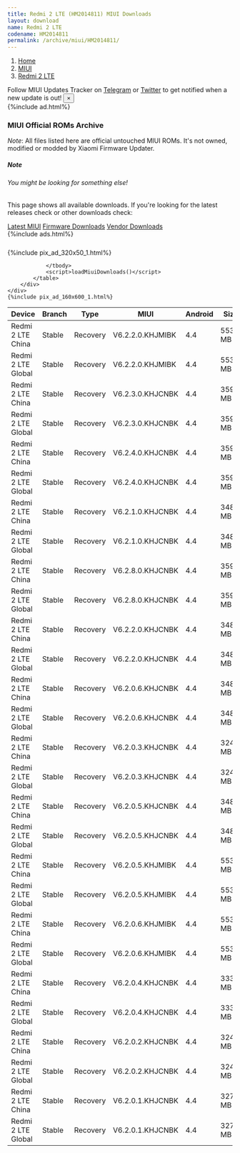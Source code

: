 ```yaml
---
title: Redmi 2 LTE (HM2014811) MIUI Downloads
layout: download
name: Redmi 2 LTE
codename: HM2014811
permalink: /archive/miui/HM2014811/
---
```

<nav aria-label="breadcrumb">
    <ol class="breadcrumb">
        <li class="breadcrumb-item"><a href="/">Home</a></li>
        <li class="breadcrumb-item"><a href="/miui/">MIUI</a></li>
        <li class="breadcrumb-item active" aria-current="page"><a href="/miui/HM2014811/">Redmi 2 LTE</a></li>
    </ol>
</nav>
<div class="alert alert-primary alert-dismissible fade show" role="alert">
    Follow MIUI Updates Tracker on <a href="https://t.me/MIUIUpdatesTracker" class="alert-link">Telegram</a>
     or <a href="https://twitter.com/MiFwUpdater" class="alert-link">Twitter</a> to get notified when a new update is out!
    <button type="button" class="close" data-dismiss="alert" aria-label="Close">
        <span aria-hidden="true">&times;</span>
    </button>
</div>
{%include ad.html%}

### MIUI Official ROMs Archive
*Note*: All files listed here are official untouched MIUI ROMs. It's not owned, modified or modded by Xiaomi Firmware Updater.
<div class="card">
  <div class="card-body">
    <h5 class="card-title">Note</h5>
    <h6 class="card-subtitle mb-2 text-muted">You might be looking for something else!</h6>
    <p class="card-text">This page shows all available downloads.
     If you're looking for the latest releases check or other downloads check:</p>
    <a href="/miui/HM2014811/" class="card-link">Latest MIUI</a>
    <a href="/firmware/HM2014811/" class="card-link">Firmware Downloads</a>
    <a href="/vendor/HM2014811/" class="card-link">Vendor Downloads</a>
  </div>
</div>
{%include ads.html%}
<div class="row justify-content-center">
    <div class="col-10">
        <div class="table-responsive-md" style="margin-top: 25px;">
            {%include pix_ad_320x50_1.html%}
            <table id="miui" class="display dt-responsive nowrap compact table table-striped table-hover table-sm">
                <thead class="thead-dark">
                    <tr>
                        <th data-ref="device">Device</th>
                        <th data-ref="branch">Branch</th>
                        <th data-ref="type">Type</th>
                        <th data-ref="miui">MIUI</th>
                        <th data-ref="android">Android</th>
                        <th data-ref="size">Size</th>
                        <th data-ref="size">Date</th>
                        <th data-ref="link">Link</th>
                    </tr>
                </thead>
                <tbody>
                <tr><td>Redmi 2 LTE China</td><td>Stable</td><td>Recovery</td><td>V6.2.2.0.KHJMIBK</td><td>4.4</td><td>553.5 MB</td><td>2015-10-17</td><td><a href="/miui/HM2014811/stable/V6.2.2.0.KHJMIBK/">Download</a></td></tr>
<tr><td>Redmi 2 LTE Global</td><td>Stable</td><td>Recovery</td><td>V6.2.2.0.KHJMIBK</td><td>4.4</td><td>553.5 MB</td><td>2015-10-17</td><td><a href="/miui/HM2014811/stable/V6.2.2.0.KHJMIBK/">Download</a></td></tr>
<tr><td>Redmi 2 LTE China</td><td>Stable</td><td>Recovery</td><td>V6.2.3.0.KHJCNBK</td><td>4.4</td><td>359.1 MB</td><td>2015-03-29</td><td><a href="/miui/HM2014811/stable/V6.2.3.0.KHJCNBK/">Download</a></td></tr>
<tr><td>Redmi 2 LTE Global</td><td>Stable</td><td>Recovery</td><td>V6.2.3.0.KHJCNBK</td><td>4.4</td><td>359.1 MB</td><td>2015-03-29</td><td><a href="/miui/HM2014811/stable/V6.2.3.0.KHJCNBK/">Download</a></td></tr>
<tr><td>Redmi 2 LTE China</td><td>Stable</td><td>Recovery</td><td>V6.2.4.0.KHJCNBK</td><td>4.4</td><td>359.2 MB</td><td>2015-03-29</td><td><a href="/miui/HM2014811/stable/V6.2.4.0.KHJCNBK/">Download</a></td></tr>
<tr><td>Redmi 2 LTE Global</td><td>Stable</td><td>Recovery</td><td>V6.2.4.0.KHJCNBK</td><td>4.4</td><td>359.2 MB</td><td>2015-03-29</td><td><a href="/miui/HM2014811/stable/V6.2.4.0.KHJCNBK/">Download</a></td></tr>
<tr><td>Redmi 2 LTE China</td><td>Stable</td><td>Recovery</td><td>V6.2.1.0.KHJCNBK</td><td>4.4</td><td>348.1 MB</td><td>2015-03-29</td><td><a href="/miui/HM2014811/stable/V6.2.1.0.KHJCNBK/">Download</a></td></tr>
<tr><td>Redmi 2 LTE Global</td><td>Stable</td><td>Recovery</td><td>V6.2.1.0.KHJCNBK</td><td>4.4</td><td>348.1 MB</td><td>2015-03-29</td><td><a href="/miui/HM2014811/stable/V6.2.1.0.KHJCNBK/">Download</a></td></tr>
<tr><td>Redmi 2 LTE China</td><td>Stable</td><td>Recovery</td><td>V6.2.8.0.KHJCNBK</td><td>4.4</td><td>359.2 MB</td><td>2015-03-28</td><td><a href="/miui/HM2014811/stable/V6.2.8.0.KHJCNBK/">Download</a></td></tr>
<tr><td>Redmi 2 LTE Global</td><td>Stable</td><td>Recovery</td><td>V6.2.8.0.KHJCNBK</td><td>4.4</td><td>359.2 MB</td><td>2015-03-28</td><td><a href="/miui/HM2014811/stable/V6.2.8.0.KHJCNBK/">Download</a></td></tr>
<tr><td>Redmi 2 LTE China</td><td>Stable</td><td>Recovery</td><td>V6.2.2.0.KHJCNBK</td><td>4.4</td><td>348.1 MB</td><td>2015-03-27</td><td><a href="/miui/HM2014811/stable/V6.2.2.0.KHJCNBK/">Download</a></td></tr>
<tr><td>Redmi 2 LTE Global</td><td>Stable</td><td>Recovery</td><td>V6.2.2.0.KHJCNBK</td><td>4.4</td><td>348.1 MB</td><td>2015-03-27</td><td><a href="/miui/HM2014811/stable/V6.2.2.0.KHJCNBK/">Download</a></td></tr>
<tr><td>Redmi 2 LTE China</td><td>Stable</td><td>Recovery</td><td>V6.2.0.6.KHJCNBK</td><td>4.4</td><td>348.1 MB</td><td>2015-01-10</td><td><a href="/miui/HM2014811/stable/V6.2.0.6.KHJCNBK/">Download</a></td></tr>
<tr><td>Redmi 2 LTE Global</td><td>Stable</td><td>Recovery</td><td>V6.2.0.6.KHJCNBK</td><td>4.4</td><td>348.1 MB</td><td>2015-01-10</td><td><a href="/miui/HM2014811/stable/V6.2.0.6.KHJCNBK/">Download</a></td></tr>
<tr><td>Redmi 2 LTE China</td><td>Stable</td><td>Recovery</td><td>V6.2.0.3.KHJCNBK</td><td>4.4</td><td>324.5 MB</td><td>2014-12-15</td><td><a href="/miui/HM2014811/stable/V6.2.0.3.KHJCNBK/">Download</a></td></tr>
<tr><td>Redmi 2 LTE Global</td><td>Stable</td><td>Recovery</td><td>V6.2.0.3.KHJCNBK</td><td>4.4</td><td>324.5 MB</td><td>2014-12-15</td><td><a href="/miui/HM2014811/stable/V6.2.0.3.KHJCNBK/">Download</a></td></tr>
<tr><td>Redmi 2 LTE China</td><td>Stable</td><td>Recovery</td><td>V6.2.0.5.KHJCNBK</td><td>4.4</td><td>348.1 MB</td><td>2014-12-04</td><td><a href="/miui/HM2014811/stable/V6.2.0.5.KHJCNBK/">Download</a></td></tr>
<tr><td>Redmi 2 LTE Global</td><td>Stable</td><td>Recovery</td><td>V6.2.0.5.KHJCNBK</td><td>4.4</td><td>348.1 MB</td><td>2014-12-04</td><td><a href="/miui/HM2014811/stable/V6.2.0.5.KHJCNBK/">Download</a></td></tr>
<tr><td>Redmi 2 LTE China</td><td>Stable</td><td>Recovery</td><td>V6.2.0.5.KHJMIBK</td><td>4.4</td><td>553.4 MB</td><td>2014-12-04</td><td><a href="/miui/HM2014811/stable/V6.2.0.5.KHJMIBK/">Download</a></td></tr>
<tr><td>Redmi 2 LTE Global</td><td>Stable</td><td>Recovery</td><td>V6.2.0.5.KHJMIBK</td><td>4.4</td><td>553.4 MB</td><td>2014-12-04</td><td><a href="/miui/HM2014811/stable/V6.2.0.5.KHJMIBK/">Download</a></td></tr>
<tr><td>Redmi 2 LTE China</td><td>Stable</td><td>Recovery</td><td>V6.2.0.6.KHJMIBK</td><td>4.4</td><td>553.4 MB</td><td>2014-12-04</td><td><a href="/miui/HM2014811/stable/V6.2.0.6.KHJMIBK/">Download</a></td></tr>
<tr><td>Redmi 2 LTE Global</td><td>Stable</td><td>Recovery</td><td>V6.2.0.6.KHJMIBK</td><td>4.4</td><td>553.4 MB</td><td>2014-12-04</td><td><a href="/miui/HM2014811/stable/V6.2.0.6.KHJMIBK/">Download</a></td></tr>
<tr><td>Redmi 2 LTE China</td><td>Stable</td><td>Recovery</td><td>V6.2.0.4.KHJCNBK</td><td>4.4</td><td>333.8 MB</td><td>2014-11-28</td><td><a href="/miui/HM2014811/stable/V6.2.0.4.KHJCNBK/">Download</a></td></tr>
<tr><td>Redmi 2 LTE Global</td><td>Stable</td><td>Recovery</td><td>V6.2.0.4.KHJCNBK</td><td>4.4</td><td>333.8 MB</td><td>2014-11-28</td><td><a href="/miui/HM2014811/stable/V6.2.0.4.KHJCNBK/">Download</a></td></tr>
<tr><td>Redmi 2 LTE China</td><td>Stable</td><td>Recovery</td><td>V6.2.0.2.KHJCNBK</td><td>4.4</td><td>324.6 MB</td><td>2014-11-19</td><td><a href="/miui/HM2014811/stable/V6.2.0.2.KHJCNBK/">Download</a></td></tr>
<tr><td>Redmi 2 LTE Global</td><td>Stable</td><td>Recovery</td><td>V6.2.0.2.KHJCNBK</td><td>4.4</td><td>324.6 MB</td><td>2014-11-19</td><td><a href="/miui/HM2014811/stable/V6.2.0.2.KHJCNBK/">Download</a></td></tr>
<tr><td>Redmi 2 LTE China</td><td>Stable</td><td>Recovery</td><td>V6.2.0.1.KHJCNBK</td><td>4.4</td><td>327.4 MB</td><td>2014-11-17</td><td><a href="/miui/HM2014811/stable/V6.2.0.1.KHJCNBK/">Download</a></td></tr>
<tr><td>Redmi 2 LTE Global</td><td>Stable</td><td>Recovery</td><td>V6.2.0.1.KHJCNBK</td><td>4.4</td><td>327.4 MB</td><td>2014-11-17</td><td><a href="/miui/HM2014811/stable/V6.2.0.1.KHJCNBK/">Download</a></td></tr>

                </tbody>
                <script>loadMiuiDownloads()</script>
            </table>
        </div>
    </div>
    {%include pix_ad_160x600_1.html%}
</div>
